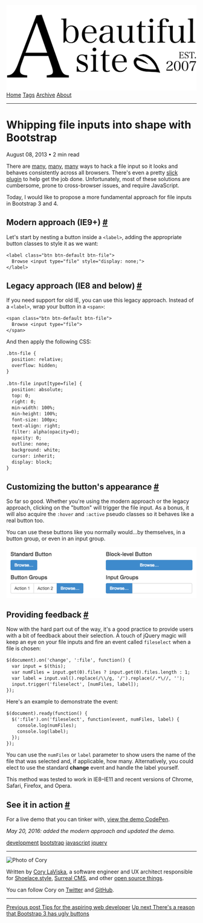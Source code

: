 <a href="../../index.html" class="header-link"><img src="../../images/logos/wordmark.svg" alt="A Beautiful Site" class="wordmark" /></a> <a href="../../index.html" class="nav-item">Home</a> <a href="../../tags/index.html" class="nav-item">Tags</a> <a href="../index.html" class="nav-item">Archive</a> <a href="../../about/index.html" class="nav-item">About</a>

---

# Whipping file inputs into shape with Bootstrap

August 08, 2013 • 2 min read

There are [many](http://www.quirksmode.org/dom/inputfile.html), [many](https://coderwall.com/p/4etjja), [many](http://viget.com/inspire/custom-file-inputs-with-a-bit-of-jquery) ways to hack a file input so it looks and behaves consistently across all browsers. There's even a pretty [slick plugin](http://markusslima.github.io/bootstrap-filestyle/) to help get the job done. Unfortunately, most of these solutions are cumbersome, prone to cross-browser issues, and require JavaScript.

Today, I would like to propose a more fundamental approach for file inputs in Bootstrap 3 and 4.

## Modern approach (IE9+) <a href="#modern-approach-(ie9%2B)" class="direct-link">#</a>

Let's start by nesting a button inside a `<label>`, adding the appropriate button classes to style it as we want:

    <label class="btn btn-default btn-file">
      Browse <input type="file" style="display: none;">
    </label>

## Legacy approach (IE8 and below) <a href="#legacy-approach-(ie8-and-below)" class="direct-link">#</a>

If you need support for old IE, you can use this legacy approach. Instead of a `<label>`, wrap your button in a `<span>`:

    <span class="btn btn-default btn-file">
      Browse <input type="file">
    </span>

And then apply the following CSS:

    .btn-file {
      position: relative;
      overflow: hidden;
    }

    .btn-file input[type=file] {
      position: absolute;
      top: 0;
      right: 0;
      min-width: 100%;
      min-height: 100%;
      font-size: 100px;
      text-align: right;
      filter: alpha(opacity=0);
      opacity: 0;
      outline: none;
      background: white;
      cursor: inherit;
      display: block;
    }

## Customizing the button's appearance <a href="#customizing-the-button&#39;s-appearance" class="direct-link">#</a>

So far so good. Whether you're using the modern approach or the legacy approach, clicking on the "button" will trigger the file input. As a bonus, it will also acquire the `:hover` and `:active` pseudo classes so it behaves like a real button too.

You can use these buttons like you normally would…by themselves, in a button group, or even in an input group.

![](../../images/bootstrap-file-input-example.png)

## Providing feedback <a href="#providing-feedback" class="direct-link">#</a>

Now with the hard part out of the way, it's a good practice to provide users with a bit of feedback about their selection. A touch of jQuery magic will keep an eye on your file inputs and fire an event called `fileselect` when a file is chosen:

    $(document).on('change', ':file', function() {
      var input = $(this);
      var numFiles = input.get(0).files ? input.get(0).files.length : 1;
      var label = input.val().replace(/\\/g, '/').replace(/.*\//, '');
      input.trigger('fileselect', [numFiles, label]);
    });

Here's an example to demonstrate the event:

    $(document).ready(function() {
      $(':file').on('fileselect', function(event, numFiles, label) {
        console.log(numFiles);
        console.log(label);
      });
    });

You can use the `numFiles` or `label` parameter to show users the name of the file that was selected and, if applicable, how many. Alternatively, you could elect to use the standard **change** event and handle the label yourself.

This method was tested to work in IE8–IE11 and recent versions of Chrome, Safari, Firefox, and Opera.

## See it in action <a href="#see-it-in-action" class="direct-link">#</a>

For a live demo that you can tinker with, [view the demo CodePen](http://codepen.io/claviska/pen/vAgmd/).

_May 20, 2016: added the modern approach and updated the demo._

<a href="../../tags/development/index.html" class="post-tag">development</a> <a href="../../tags/bootstrap/index.html" class="post-tag">bootstrap</a> <a href="../../tags/javascript/index.html" class="post-tag">javascript</a> <a href="../../tags/jquery/index.html" class="post-tag">jquery</a>

---

<img src="http://0.gravatar.com/avatar/bf1b3b95fd5b096a3592247c29667b33?s=512" alt="Photo of Cory" class="avatar avatar-small" />

Written by [Cory LaViska](../../index-4.html), a software engineer and UX architect responsible for [Shoelace.style](https://shoelace.style/), [Surreal CMS](https://www.surrealcms.com/), and other [open source things](https://github.com/claviska).

You can follow Cory on [Twitter](https://twitter.com/bgooonz) and [GitHub](https://github.com/claviska).

---

<a href="../tips-for-the-aspiring-web-developer/index.html" class="post-nav-previous"><span class="small">Previous post</span> Tips for the aspiring web developer</a> <a href="../theres-a-reason-that-bootstrap-3-has-ugly-buttons/index.html" class="post-nav-next"><span class="small">Up next</span> There's a reason that Bootstrap 3 has ugly buttons</a>
